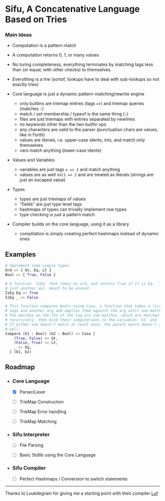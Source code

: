 # Sifu, A Concatenative Language Based on Tries


### Main Ideas
  
  - Computation is a pattern match

  - A computation returns 0, 1, or many values

  - No turing completeness, everything terminates by matching tags less than (or equal, with other checks) to themselves

  - Everything is a trie (sortof, lookups have to deal with sub-lookups so not exactly tries)

  - Core language is just a dynamic pattern-matching/rewrite engine
    - only builtins are triemap entries (tags `=>`) and triemap queries (matches `:`)
    - match / set membership / typeof is the same thing (`:`)
    - files are just triemaps with entries separated by newlines
    - no keywords other than the two builtin ops
    - any characters are valid to the parser (punctuation chars are values, like in Forth)
    - values are literals, i.e. upper-case idents, ints, and match only themselves
    - vars match anything (lower-case idents)

  - Values and Variables
    - variables are just tags `x => 2` and match anything
    - values are as well `Val1 => 2` and are treated as literals (strings are just an escaped value)

  - Types
    - types are just triemaps of values
    - "fields" are just type level tags
    - hashmaps of types can trivially implement row types
    - type checking is just a pattern match

  - Compiler builds on the core language, using it as a library
    - complilation is simply creating perfect hashmaps instead of dynamic ones

## Examples
  ```python
  # Implement some simple types
  Ord => { Gt, Eq, Lt }
  Bool => { True, False }

  # A function `IsEq` that takes an ord, and returns True if it is Eq. `_` is
  # just another var, meant to be unused. 
  IsEq Eq => True
  IsEq _ => False

  # This function compares bools using Case, a function that takes a list of
  # tags and another arg and applies them against the arg until one matches.
  # The matches on the lhs of the tag are sub-matches, which are matched
  # recursively, then bind their computations to the variables `b1` and `b2`.
  # If either one doesn't match at least once, the parent match doesn't as
  # well.
  Compare (b1 : Bool) (b2 : Bool) => Case [
      (True, False) => Gt,
      (False, True) => Lt,
      _ => Eq,
    ] (b1, b2)
  ```

## Roadmap

- ### Core Language
  
  - [x] Parser/Lexer </input>

  - [ ] TrieMap Construction </input>

  - [ ] TrieMap Error handling </input>

  - [ ] TrieMap Matching </input>

- ### Sifu Interpreter

  - [ ] File Parsing </input>

  - [ ] Basic Stdlib using the Core Language </input>

- ### Sifu Compiler

  - [ ] Perfect Hashmaps / Conversion to switch statements


---


Thanks to Luukdegram for giving me a starting point with their compiler [Luf](https://github.com/Luukdegram/luf)